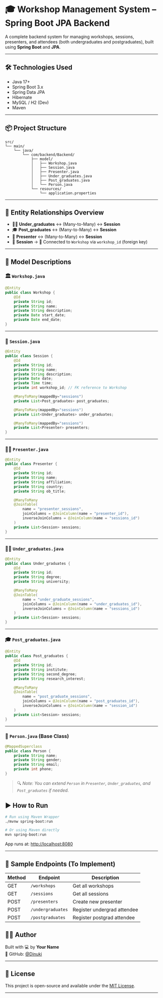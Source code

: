 # 🎓 Workshop Management System – Spring Boot JPA Backend

A complete backend system for managing workshops, sessions, presenters, and attendees (both undergraduates and postgraduates), built using **Spring Boot** and **JPA**.

---

## 🛠️ Technologies Used

- Java 17+
- Spring Boot 3.x
- Spring Data JPA
- Hibernate
- MySQL / H2 (Dev)
- Maven

---

## 📦 Project Structure

```
src/
└── main/
    └── java/
        └── com/backend/Backend/
            ├── model/
            │   ├── Workshop.java
            │   ├── Session.java
            │   ├── Presenter.java
            │   ├── Under_graduates.java
            │   ├── Post_graduates.java
            │   └── Person.java
            └── resources/
                └── application.properties
```

---

## 🧬 Entity Relationships Overview

- 🧑‍🎓 **Under_graduates** ↔️ (Many-to-Many) ↔️ **Session**
- 🎓 **Post_graduates** ↔️ (Many-to-Many) ↔️ **Session**
- 🎤 **Presenter** ↔️ (Many-to-Many) ↔️ **Session**
- 📅 **Session** → 🔗 Connected to `Workshop` via `workshop_id` (foreign key)

---

## 📘 Model Descriptions

### 🏛️ `Workshop.java`

```java
@Entity
public class Workshop {
    @Id
    private String id;
    private String name;
    private String description;
    private Date start_date;
    private Date end_date;
}
```

---

### 📅 `Session.java`

```java
@Entity
public class Session {
    @Id
    private String id;
    private String name;
    private String description;
    private Date date;
    private Time time;
    private int workshop_id; // FK reference to Workshop

    @ManyToMany(mappedBy="sessions")
    private List<Post_graduates> post_graduates;

    @ManyToMany(mappedBy="sessions")
    private List<Under_graduates> under_graduates;

    @ManyToMany(mappedBy="sessions")
    private List<Presenter> presenters;
}
```

---

### 🧑‍🏫 `Presenter.java`

```java
@Entity
public class Presenter {
    @Id
    private String id;
    private String name;
    private String affiliation;
    private String country;
    private String ob_title;

    @ManyToMany
    @JoinTable(
        name = "presenter_sessions",
        joinColumns = @JoinColumn(name = "presenter_id"),
        inverseJoinColumns = @JoinColumn(name = "sessions_id")
    )
    private List<Session> sessions;
}
```

---

### 🧑‍🎓 `Under_graduates.java`

```java
@Entity
public class Under_graduates {
    @Id
    private String id;
    private String degree;
    private String university;

    @ManyToMany
    @JoinTable(
        name = "under_graduate_sessions",
        joinColumns = @JoinColumn(name = "under_graduates_id"),
        inverseJoinColumns = @JoinColumn(name = "sessions_id")
    )
    private List<Session> sessions;
}
```

---

### 🎓 `Post_graduates.java`

```java
@Entity
public class Post_graduates {
    @Id
    private String id;
    private String institute;
    private String second_degree;
    private String research_interest;

    @ManyToMany
    @JoinTable(
        name = "post_graduate_sessions",
        joinColumns = @JoinColumn(name = "post_graduates_id"),
        inverseJoinColumns = @JoinColumn(name = "session_id")
    )
    private List<Session> sessions;
}
```

---

### 📄 `Person.java` (Base Class)

```java
@MappedSuperclass
public class Person {
    private String name;
    private String gender;
    private String email;
    private int phone;
}
```

> 🔍 *Note: You can extend `Person` in `Presenter`, `Under_graduates`, and `Post_graduates` if needed.*


## ▶️ How to Run

```bash
# Run using Maven Wrapper
./mvnw spring-boot:run

# Or using Maven directly
mvn spring-boot:run
```

App runs at: [http://localhost:8080](http://localhost:8080)

---

## 🔗 Sample Endpoints (To Implement)

| Method | Endpoint | Description |
|--------|----------|-------------|
| GET    | `/workshops`       | Get all workshops |
| GET    | `/sessions`        | Get all sessions |
| POST   | `/presenters`      | Create new presenter |
| POST   | `/undergraduates`  | Register undergrad attendee |
| POST   | `/postgraduates`   | Register postgrad attendee |



## 👨‍💻 Author

Built with 💻 by **Your Name**  
🔗 GitHub: [@Dinuki](https://github.com/Dinuki85)

---

## 📝 License

This project is open-source and available under the [MIT License](https://opensource.org/licenses/MIT).

---
